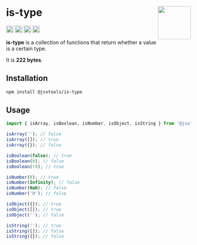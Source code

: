 # is-type [<img src="https://avatars.githubusercontent.com/u/52989093" alt="" width="90" height="90" align="right">][monorepo]

[<img alt="npm version" src="https://img.shields.io/npm/v/@jsxtools/is-type.svg" height="20">](https://www.npmjs.com/package/@jsxtools/is-type)
[<img alt="build status" src="https://img.shields.io/travis/jsxtools/monorepo/master.svg" height="20">](https://travis-ci.org/jsxtools/monorepo/is-type)
[<img alt="issue tracker" src="https://img.shields.io/github/issues/jsxtools/monorepo/is-type.svg" height="20">](https://github.com/jsxtools/monorepo/issues?q=is:issue+is:open+label:is-type)
[<img alt="pull requests" src="https://img.shields.io/github/issues-pr/jsxtools/monorepo/is-type.svg" height="20">](https://github.com/jsxtools/monorepo/pulls?q=is:pr+is:open+label:is-type)

**is-type** is a collection of functions that return whether a value is a certain type.

It is <strong size>222 bytes</strong>.

## Installation

```sh
npm install @jsxtools/is-type
```

## Usage

```js
import { isArray, isBoolean, isNumber, isObject, isString } from '@jsxtools/is-type';

isArray(''); // false
isArray([]); // true
isArray({}); // false

isBoolean(false); // true
isBoolean(0); // false
isBoolean(!0); // true

isNumber(0); // true
isNumber(Infinity); // false
isNumber(NaN); // false
isNumber('0'); // false

isObject({}); // true
isObject([]); // true
isObject(''); // false

isString(''); // true
isString([]); // false
isString({}); // false
```

[monorepo]: https://github.com/jsxtools/monorepo
